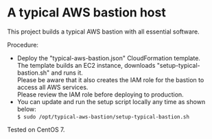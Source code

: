 # A typical AWS bastion host
This project builds a typical AWS bastion with all essential software.

Procedure:
* Deploy the "typical-aws-bastion.json" CloudFormation template. \
The template builds an EC2 instance, downloads "setup-typical-bastion.sh" and runs it. \
Please be aware that it also creates the IAM role for the bastion to access all AWS services. \
Please review the IAM role before deploying to production. 
* You can update and run the setup script locally any time as shown below: \
``` $ sudo /opt/typical-aws-bastion/setup-typical-bastion.sh ```

Tested on CentOS 7.
